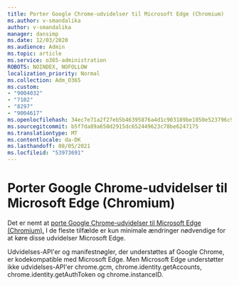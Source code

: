 ```yaml
---
title: Porter Google Chrome-udvidelser til Microsoft Edge (Chromium)
ms.author: v-smandalika
author: v-smandalika
manager: dansimp
ms.date: 12/03/2020
ms.audience: Admin
ms.topic: article
ms.service: o365-administration
ROBOTS: NOINDEX, NOFOLLOW
localization_priority: Normal
ms.collection: Adm_O365
ms.custom:
- "9004032"
- "7102"
- "8297"
- "9004617"
ms.openlocfilehash: 34ec7e71a2f27eb5b46395876a4d1c903189be1050e523796c9f2a817c20aaa0
ms.sourcegitcommit: b5f7da89a650d2915dc652449623c78be6247175
ms.translationtype: MT
ms.contentlocale: da-DK
ms.lasthandoff: 08/05/2021
ms.locfileid: "53973691"
---
```

# <a name="port-google-chrome-extensions-to-microsoft-edge-chromium"></a>Porter Google Chrome-udvidelser til Microsoft Edge (Chromium)

Det er nemt at [porte Google Chrome-udvidelser til Microsoft Edge (Chromium).](https://docs.microsoft.com/microsoft-edge/extensions-chromium/developer-guide/port-chrome-extension) I de fleste tilfælde er kun minimale ændringer nødvendige for at køre disse udvidelser Microsoft Edge.

Udvidelses-API'er og manifestnøgler, der understøttes af Google Chrome, er kodekompatible med Microsoft Edge. Men Microsoft Edge understøtter ikke udvidelses-API'er chrome.gcm, chrome.identity.getAccounts, chrome.identity.getAuthToken og chrome.instanceID.